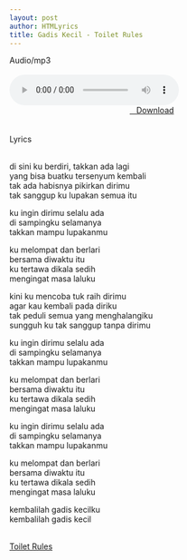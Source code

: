 ```yaml
---
layout: post
author: HTMLyrics
title: Gadis Kecil - Toilet Rules
---
```


<div class="htl">Audio/mp3</div><br />

<audio class='js-player' style="--plyr-color-main: #212121;" controls>
<source src="https://drive.google.com/uc?authuser=0&id=1tK_voHLvpzVTZ8T6ZGhpz3xAlCYkK-92&export=download" type="audio/mp3">
</audio><br />

<center>
<a href="/download/gadiskecil-toiletrules" class="hbt"><i class="fa fa-chevron-down" aria-hidden="true"></i>&nbsp; &nbsp;Download</a>
</center><br />
<br />

<div class="htl">Lyrics</div><br />

di sini ku berdiri, takkan ada lagi<br />
yang bisa buatku tersenyum kembali<br />
tak ada habisnya pikirkan dirimu<br />
tak sanggup ku lupakan semua itu<br />

ku ingin dirimu selalu ada<br />
di sampingku selamanya<br />
takkan mampu lupakanmu<br />

ku melompat dan berlari<br />
bersama diwaktu itu<br />
ku tertawa dikala sedih<br />
mengingat masa laluku<br />

kini ku mencoba tuk raih dirimu<br />
agar kau kembali pada diriku<br />
tak peduli semua yang menghalangiku<br />
sungguh ku tak sanggup tanpa dirimu<br />

ku ingin dirimu selalu ada<br />
di sampingku selamanya<br />
takkan mampu lupakanmu<br />

ku melompat dan berlari<br />
bersama diwaktu itu<br />
ku tertawa dikala sedih<br />
mengingat masa laluku<br />

ku ingin dirimu selalu ada<br />
di sampingku selamanya<br />
takkan mampu lupakanmu<br />

ku melompat dan berlari<br />
bersama diwaktu itu<br />
ku tertawa dikala sedih<br />
mengingat masa laluku<br />

kembalilah gadis kecilku<br />
kembalilah gadis kecil<br />
<br />

<i class="fa fa-hashtag" aria-hidden="true"></i>
<a href="/artist/toiletrules">Toilet Rules</a>
